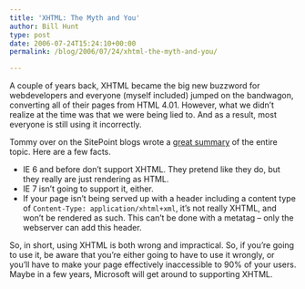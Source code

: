 ```yaml
---
title: 'XHTML: The Myth and You'
author: Bill Hunt
type: post
date: 2006-07-24T15:24:10+00:00
permalink: /blog/2006/07/24/xhtml-the-myth-and-you/

---
```

A couple of years back, XHTML became the big new buzzword for webdevelopers and everyone (myself included) jumped on the bandwagon, converting all of their pages from HTML 4.01. However, what we didn’t realize at the time was that we were being lied to. And as a result, most everyone is still using it incorrectly.

<!--more-->



Tommy over on the SitePoint blogs wrote a [great summary][1] of the entire topic. Here are a few facts.

  * IE 6 and before don’t support XHTML. They pretend like they do, but they really are just rendering as HTML.
  * IE 7 isn’t going to support it, either.
  * If your page isn’t being served up with a header including a content type of `Content-Type: application/xhtml+xml`, it’s not really XHTML, and won’t be rendered as such. This can’t be done with a metatag &#8211; only the webserver can add this header.

So, in short, using XHTML is both wrong and impractical. So, if you’re going to use it, be aware that you’re either going to have to use it wrongly, or you’ll have to make your page effectively inaccessible to 90% of your users. Maybe in a few years, Microsoft will get around to supporting XHTML.

 [1]: http://www.sitepoint.com/forums/showthread.php?t=393445